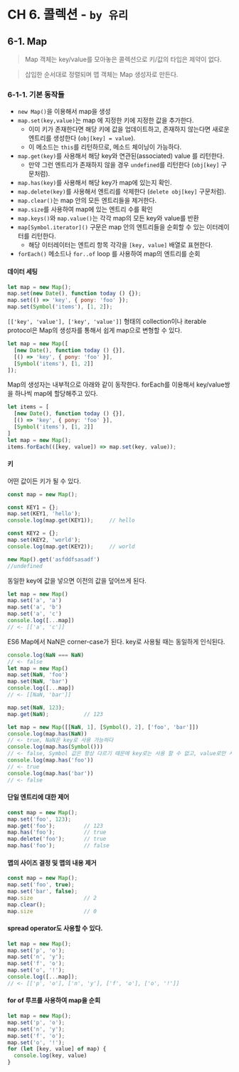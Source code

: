 # CH 6. 콜렉션 - `by 유리`

## 6-1. Map

> Map 객체는 key/value를 모아놓은 콜렉션으로 키/값의 타입은 제약이 없다.

> 삽입한 순서대로 정렬되며 맵 객체는 Map 생성자로 만든다.


### 6-1-1. 기본 동작들

- `new Map()`을 이용해서 map을 생성
- `map.set(key,value)`는 map 에 지정한 키에 지정한 값을 추가한다.
  - 이미 키가 존재한다면 해당 키에 값을 업데이트하고, 존재하지 않는다면 새로운 엔트리를 생성한다 (`obj[key] = value`).
  - 이 메소드는 `this`를 리턴하므로, 메소드 체이닝이 가능하다.
- `map.get(key)`를 사용해서 해당 key와 연관된(associated) value 를 리턴한다.
  - 만약 그런 엔트리가 존재하지 않을 경우 `undefined`를 리턴한다 (`obj[key]` 구문처럼).
- `map.has(key)`를 사용해서 해당 key가 map에 있는지 확인.
- `map.delete(key)`를 사용해서 엔트리를 삭제한다 (`delete obj[key]` 구문처럼).
- `map.clear()`는 map 안의 모든 엔트리들을 제거한다.
- `map.size`를 사용하여 map에 있는 엔트리 수를 확인
- `map.keys()`와 `map.value()`는 각각 map의 모든 key와 value를 반환
- `map[Symbol.iterator]()` 구문은 map 안의 엔트리들을 순회할 수 있는 이터레이터를 리턴한다.
  - 해당 이터레이터는 엔트리 항목 각각을 `[key, value]` 배열로 표현한다.
- `forEach()` 메소드나 `for..of` loop 를 사용하여 map의 엔트리를 순회

#### 데이터 세팅

```js
let map = new Map();
map.set(new Date(), function today () {});
map.set(() => 'key', { pony: 'foo' });
map.set(Symbol('items'), [1, 2]);
```

`[['key', 'value'], ['key', 'value']]` 형태의 collection이나 iterable protocol은 Map의 생성자를 통해서 쉽게 map으로 변형할 수 있다.

```js
let map = new Map([
  [new Date(), function today () {}],
  [() => 'key', { pony: 'foo' }],
  [Symbol('items'), [1, 2]]
]);
```

Map의 생성자는 내부적으로 아래와 같이 동작한다. forEach를 이용해서 key/value쌍을 하나씩 map에 할당해주고 있다.

```js
let items = [
  [new Date(), function today () {}],
  [() => 'key', { pony: 'foo' }],
  [Symbol('items'), [1, 2]]
]
let map = new Map();
items.forEach(([key, value]) => map.set(key, value));
```

#### 키
어떤 값이든 키가 될 수 있다.

```js
const map = new Map();

const KEY1 = {};
map.set(KEY1, 'hello');
console.log(map.get(KEY1));     // hello

const KEY2 = {};
map.set(KEY2, 'world');
console.log(map.get(KEY2));     // world
```

```js
new Map().get('asfddfsasadf')
//undefined
```


동일한 key에 값을 넣으면 이전의 값을 덮어쓰게 된다.

```js
let map = new Map()
map.set('a', 'a')
map.set('a', 'b')
map.set('a', 'c')
console.log([...map])
// <- [['a', 'c']]
```


ES6 Map에서 NaN은 corner-case가 된다. key로 사용될 때는 동일하게 인식된다.

```js
console.log(NaN === NaN)
// <- false
let map = new Map()
map.set(NaN, 'foo')
map.set(NaN, 'bar')
console.log([...map])
// <- [[NaN, 'bar']]

map.set(NaN, 123);
map.get(NaN);           // 123
```

```js
let map = new Map([[NaN, 1], [Symbol(), 2], ['foo', 'bar']])
console.log(map.has(NaN))
// <- true, NaN은 key로 사용 가능하다
console.log(map.has(Symbol()))
// <- false, Symbol 값은 항상 다르기 때문에 key로는 사용 할 수 없고, value로만 사용해야 한다.
console.log(map.has('foo'))
// <- true
console.log(map.has('bar'))
// <- false
```

#### 단일 엔트리에 대한 제어

```js
const map = new Map();
map.set('foo', 123);
map.get('foo');         // 123
map.has('foo');         // true
map.delete('foo');      // true
map.has('foo');         // false
```

#### 맵의 사이즈 결정 및 맵의 내용 제거

```js
const map = new Map();
map.set('foo', true);
map.set('bar', false);
map.size                // 2
map.clear();
map.size                // 0
```

#### spread operator도 사용할 수 있다.

```js
let map = new Map();
map.set('p', 'o');
map.set('n', 'y');
map.set('f', 'o');
map.set('o', '!');
console.log([...map]);
// <- [['p', 'o'], ['n', 'y'], ['f', 'o'], ['o', '!']]
```

#### for of 루프를 사용하여 map을 순회

```js
let map = new Map();
map.set('p', 'o');
map.set('n', 'y');
map.set('f', 'o');
map.set('o', '!');
for (let [key, value] of map) {
  console.log(key, value)
}
```
